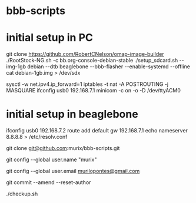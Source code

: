 bbb-scripts
===========





initial setup in PC
===================
git clone https://github.com/RobertCNelson/omap-image-builder
./RootStock-NG.sh -c bb.org-console-debian-stable
./setup_sdcard.sh --img-1gb debian --dtb beaglebone --bbb-flasher --enable-systemd --offline
cat debian-1gb.img > /dev/sdx


sysctl -w net.ipv4.ip_forward=1
iptables -t nat -A POSTROUTING -j MASQUARE
ifconfig usb0 192.168.7.1
minicom -c on -o -D /dev/ttyACM0

initial setup in beaglebone
===========================
ifconfig usb0 192.168.7.2
route add default gw 192.168.7.1
echo nameserver 8.8.8.8 > /etc/resolv.conf

git clone git@github.com:murix/bbb-scripts.git

git config --global user.name "murix"

git config --global user.email murilopontes@gmail.com

git commit --amend --reset-author

./checkup.sh


